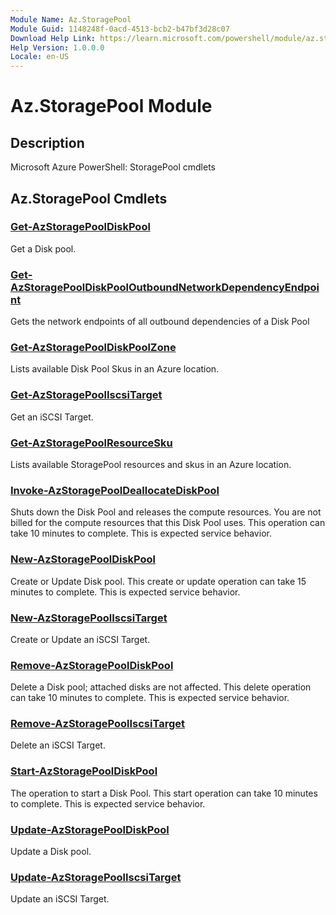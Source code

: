 ```yaml
---
Module Name: Az.StoragePool
Module Guid: 1148248f-0acd-4513-bcb2-b47bf3d28c07
Download Help Link: https://learn.microsoft.com/powershell/module/az.storagepool
Help Version: 1.0.0.0
Locale: en-US
---
```


# Az.StoragePool Module
## Description
Microsoft Azure PowerShell: StoragePool cmdlets

## Az.StoragePool Cmdlets
### [Get-AzStoragePoolDiskPool](Get-AzStoragePoolDiskPool.md)
Get a Disk pool.

### [Get-AzStoragePoolDiskPoolOutboundNetworkDependencyEndpoint](Get-AzStoragePoolDiskPoolOutboundNetworkDependencyEndpoint.md)
Gets the network endpoints of all outbound dependencies of a Disk Pool

### [Get-AzStoragePoolDiskPoolZone](Get-AzStoragePoolDiskPoolZone.md)
Lists available Disk Pool Skus in an Azure location.

### [Get-AzStoragePoolIscsiTarget](Get-AzStoragePoolIscsiTarget.md)
Get an iSCSI Target.

### [Get-AzStoragePoolResourceSku](Get-AzStoragePoolResourceSku.md)
Lists available StoragePool resources and skus in an Azure location.

### [Invoke-AzStoragePoolDeallocateDiskPool](Invoke-AzStoragePoolDeallocateDiskPool.md)
Shuts down the Disk Pool and releases the compute resources.
You are not billed for the compute resources that this Disk Pool uses.
This operation can take 10 minutes to complete.
This is expected service behavior.

### [New-AzStoragePoolDiskPool](New-AzStoragePoolDiskPool.md)
Create or Update Disk pool.
This create or update operation can take 15 minutes to complete.
This is expected service behavior.

### [New-AzStoragePoolIscsiTarget](New-AzStoragePoolIscsiTarget.md)
Create or Update an iSCSI Target.

### [Remove-AzStoragePoolDiskPool](Remove-AzStoragePoolDiskPool.md)
Delete a Disk pool; attached disks are not affected.
This delete operation can take 10 minutes to complete.
This is expected service behavior.

### [Remove-AzStoragePoolIscsiTarget](Remove-AzStoragePoolIscsiTarget.md)
Delete an iSCSI Target.

### [Start-AzStoragePoolDiskPool](Start-AzStoragePoolDiskPool.md)
The operation to start a Disk Pool.
This start operation can take 10 minutes to complete.
This is expected service behavior.

### [Update-AzStoragePoolDiskPool](Update-AzStoragePoolDiskPool.md)
Update a Disk pool.

### [Update-AzStoragePoolIscsiTarget](Update-AzStoragePoolIscsiTarget.md)
Update an iSCSI Target.

